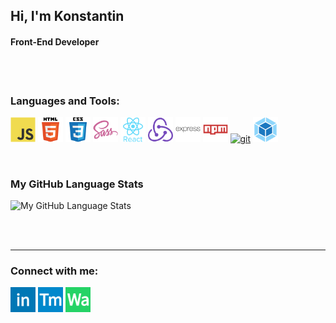 ## Hi, I'm Konstantin

#### Front-End Developer

<br/><br/>

### Languages and Tools:

[<img src='https://raw.githubusercontent.com/devicons/devicon/master/icons/javascript/javascript-original.svg' alt='javascript' width='40' height='40'/>](https://developer.mozilla.org/en-US/docs/Web/JavaScript "JS website")
[<img src='https://raw.githubusercontent.com/devicons/devicon/master/icons/html5/html5-original-wordmark.svg' alt='html5' width='40' height='40'/>](https://www.w3.org/html/ "HTML website")
[<img src='https://raw.githubusercontent.com/devicons/devicon/master/icons/css3/css3-original-wordmark.svg' alt='css3' width='40' height='40'/>](https://www.w3schools.com/css/ "CSS3 website")
[<img src='https://raw.githubusercontent.com/devicons/devicon/master/icons/sass/sass-original.svg' alt='sass' width='40' height='40'/>](https://sass-lang.com/ "Sass website")
[<img src='https://raw.githubusercontent.com/devicons/devicon/master/icons/react/react-original-wordmark.svg' alt='react' width='40' height='40'/>](https://reactjs.org/ "ReactJS website")
[<img src='https://raw.githubusercontent.com/devicons/devicon/master/icons/redux/redux-original.svg' alt='redux' width='40' height='40'/>](https://redux.js.org/ "ReduxJS website")
[<img src='https://raw.githubusercontent.com/devicons/devicon/master/icons/express/express-original-wordmark.svg' alt='express' width='40' height='40'/>](https://expressjs.com/ "ExpressJS website")
[<img src='https://raw.githubusercontent.com/devicons/devicon/master/icons/npm/npm-original-wordmark.svg' alt='npm' width='40' height='40'/>](https://www.npmjs.com/ "NpmJS website")
[<img src='https://www.vectorlogo.zone/logos/git-scm/git-scm-icon.svg' alt='git' width='40' height='40'/>](https://git-scm.com/ "Website about Git")
[<img src='https://raw.githubusercontent.com/devicons/devicon/d00d0969292a6569d45b06d3f350f463a0107b0d/icons/webpack/webpack-original.svg' alt='webpack' width='40' height='40'/>](https://webpack.js.org/ "Webpack website")


<!-- [<img src='https://github.com/devicons/devicon/blob/1119b9f84c0290e0f0b38982099a2bd027a48bf1/icons/nodejs/nodejs-plain.svg' alt='nodejs' width='40' height='40'/>](https://nodejs.org/ "NodeJS website") -->
<!-- [<img src='https://raw.githubusercontent.com/devicons/devicon/1119b9f84c0290e0f0b38982099a2bd027a48bf1/icons/d3js/d3js-plain.svg' alt='D3.js' width='40' height='40'/>](https://d3js.org/ "D3.js website") -->
<!-- [<img src='https://raw.githubusercontent.com/devicons/devicon/1119b9f84c0290e0f0b38982099a2bd027a48bf1/icons/typescript/typescript-plain.svg' alt='typescript' width='40' height='40'/>](https://www.typescriptlang.org/ "TypeScript website") -->

<br/>

### My GitHub Language Stats

![My GitHub Language Stats](https://github-readme-stats.vercel.app/api/top-langs/?username=samolevich&langs_count=5&layout=compact&theme=buefy)

<br/><br/>

---

### Connect with me:

[<img src='./img/linkedin-android-chrome-192x192.png' alt='linkedin.com/in/samolevich/' width='40' height='40'/>](https://www.linkedin.com/in/samolevich/ "Connect with me via LinkedIn")
[<img src='./img/telegram-android-chrome-192x192.png' alt='t.me/samolevich' width='40' height='40'/>](https://t.me/samolevich "Connect with me via Telegram messenger")
[<img src='./img/whatsapp-android-chrome-192x192.png' alt='wa.me/79263248737' width='40' height='40' fill='#333'/>](https://wa.me/79263248737 "Connect with me via WhatsApp messenger")
